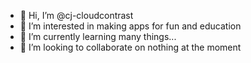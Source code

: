 - 👋 Hi, I’m @cj-cloudcontrast
- 👀 I’m interested in making apps for fun and education
- 🌱 I’m currently learning many things...
- 💞️ I’m looking to collaborate on nothing at the moment

<!---
cj-cloudcontrast/cj-cloudcontrast is a ✨ special ✨ repository because its `README.md` (this file) appears on your GitHub profile.
You can click the Preview link to take a look at your changes.
--->
